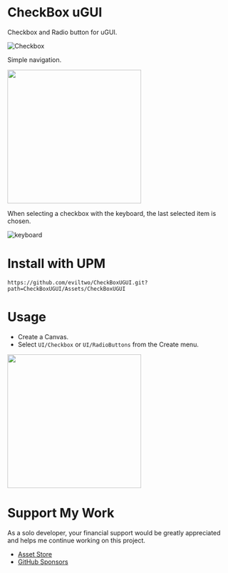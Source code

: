 # CheckBox uGUI
Checkbox and Radio button for uGUI.

![Checkbox](https://github.com/user-attachments/assets/340ffb6c-c2c5-4d43-b047-5822798ab281)

Simple navigation.

<img src="https://github.com/user-attachments/assets/a6a542af-aff8-4907-9d1c-6d3e2c169b7b" width="300">

When selecting a checkbox with the keyboard, the last selected item is chosen.

![keyboard](https://github.com/user-attachments/assets/106c0856-59fd-4dc3-bea3-12f35a207166)

# Install with UPM
```
https://github.com/eviltwo/CheckBoxUGUI.git?path=CheckBoxUGUI/Assets/CheckBoxUGUI
```

# Usage
- Create a Canvas.
- Select `UI/Checkbox` or `UI/RadioButtons` from the Create menu.

<img src="https://github.com/user-attachments/assets/78de2f38-4bed-4b21-a2c2-af5bacbbb7ea" width="300">

# Support My Work
As a solo developer, your financial support would be greatly appreciated and helps me continue working on this project.
- [Asset Store](https://assetstore.unity.com/publishers/12117)
- [GitHub Sponsors](https://github.com/sponsors/eviltwo)
